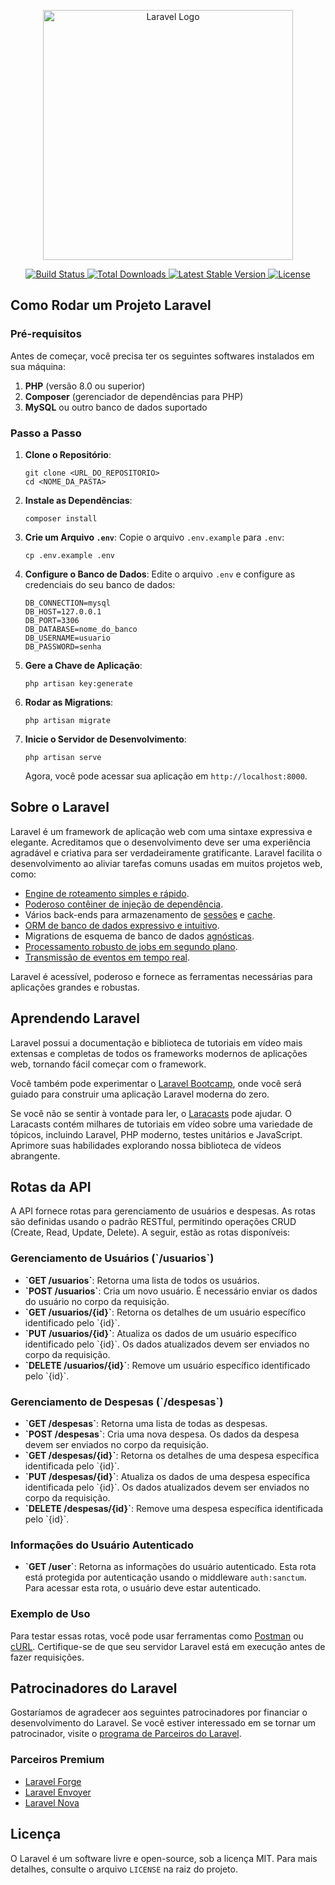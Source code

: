 <!DOCTYPE html>
<html lang="pt-BR">
<head>
    <meta charset="UTF-8">
    <meta name="viewport" content="width=device-width, initial-scale=1.0">
</head>
<body>

<p align="center">
    <a href="https://laravel.com" target="_blank">
        <img src="https://raw.githubusercontent.com/laravel/art/master/logo-lockup/5%20SVG/2%20CMYK/1%20Full%20Color/laravel-logolockup-cmyk-red.svg" width="400" alt="Laravel Logo">
    </a>
</p>

<p align="center">
    <a href="https://github.com/laravel/framework/actions">
        <img src="https://github.com/laravel/framework/workflows/tests/badge.svg" alt="Build Status">
    </a>
    <a href="https://packagist.org/packages/laravel/framework">
        <img src="https://img.shields.io/packagist/dt/laravel/framework" alt="Total Downloads">
    </a>
    <a href="https://packagist.org/packages/laravel/framework">
        <img src="https://img.shields.io/packagist/v/laravel/framework" alt="Latest Stable Version">
    </a>
    <a href="https://packagist.org/packages/laravel/framework">
        <img src="https://img.shields.io/packagist/l/laravel/framework" alt="License">
    </a>
</p>

<h2>Como Rodar um Projeto Laravel</h2>

<h3>Pré-requisitos</h3>
<p>Antes de começar, você precisa ter os seguintes softwares instalados em sua máquina:</p>
<ol>
    <li><strong>PHP</strong> (versão 8.0 ou superior)</li>
    <li><strong>Composer</strong> (gerenciador de dependências para PHP)</li>
    <li><strong>MySQL</strong> ou outro banco de dados suportado</li>
</ol>

<h3>Passo a Passo</h3>
<ol>
    <li><strong>Clone o Repositório</strong>:
        <pre><code>git clone &lt;URL_DO_REPOSITORIO&gt;
cd &lt;NOME_DA_PASTA&gt;</code></pre>
    </li>
    <li><strong>Instale as Dependências</strong>:
        <pre><code>composer install</code></pre>
    </li>
    <li><strong>Crie um Arquivo <code>.env</code></strong>:
        Copie o arquivo <code>.env.example</code> para <code>.env</code>:
        <pre><code>cp .env.example .env</code></pre>
    </li>
    <li><strong>Configure o Banco de Dados</strong>:
        Edite o arquivo <code>.env</code> e configure as credenciais do seu banco de dados:
        <pre><code>DB_CONNECTION=mysql
DB_HOST=127.0.0.1
DB_PORT=3306
DB_DATABASE=nome_do_banco
DB_USERNAME=usuario
DB_PASSWORD=senha</code></pre>
    </li>
    <li><strong>Gere a Chave de Aplicação</strong>:
        <pre><code>php artisan key:generate</code></pre>
    </li>
    <li><strong>Rodar as Migrations</strong>:
        <pre><code>php artisan migrate</code></pre>
    </li>
    <li><strong>Inicie o Servidor de Desenvolvimento</strong>:
        <pre><code>php artisan serve</code></pre>
        Agora, você pode acessar sua aplicação em <code>http://localhost:8000</code>.
    </li>
</ol>

<h2>Sobre o Laravel</h2>
<p>Laravel é um framework de aplicação web com uma sintaxe expressiva e elegante. Acreditamos que o desenvolvimento deve ser uma experiência agradável e criativa para ser verdadeiramente gratificante. Laravel facilita o desenvolvimento ao aliviar tarefas comuns usadas em muitos projetos web, como:</p>
<ul>
    <li><a href="https://laravel.com/docs/routing">Engine de roteamento simples e rápido</a>.</li>
    <li><a href="https://laravel.com/docs/container">Poderoso contêiner de injeção de dependência</a>.</li>
    <li>Vários back-ends para armazenamento de <a href="https://laravel.com/docs/session">sessões</a> e <a href="https://laravel.com/docs/cache">cache</a>.</li>
    <li><a href="https://laravel.com/docs/eloquent">ORM de banco de dados expressivo e intuitivo</a>.</li>
    <li>Migrations de esquema de banco de dados <a href="https://laravel.com/docs/migrations">agnósticas</a>.</li>
    <li><a href="https://laravel.com/docs/queues">Processamento robusto de jobs em segundo plano</a>.</li>
    <li><a href="https://laravel.com/docs/broadcasting">Transmissão de eventos em tempo real</a>.</li>
</ul>
<p>Laravel é acessível, poderoso e fornece as ferramentas necessárias para aplicações grandes e robustas.</p>

<h2>Aprendendo Laravel</h2>
<p>Laravel possui a documentação e biblioteca de tutoriais em vídeo mais extensas e completas de todos os frameworks modernos de aplicações web, tornando fácil começar com o framework.</p>
<p>Você também pode experimentar o <a href="https://bootcamp.laravel.com">Laravel Bootcamp</a>, onde você será guiado para construir uma aplicação Laravel moderna do zero.</p>
<p>Se você não se sentir à vontade para ler, o <a href="https://laracasts.com">Laracasts</a> pode ajudar. O Laracasts contém milhares de tutoriais em vídeo sobre uma variedade de tópicos, incluindo Laravel, PHP moderno, testes unitários e JavaScript. Aprimore suas habilidades explorando nossa biblioteca de vídeos abrangente.</p>

<h2>Rotas da API</h2>

<p>A API fornece rotas para gerenciamento de usuários e despesas. As rotas são definidas usando o padrão RESTful, permitindo operações CRUD (Create, Read, Update, Delete). A seguir, estão as rotas disponíveis:</p>

<h3>Gerenciamento de Usuários (`/usuarios`)</h3>

<ul>
    <li><strong>`GET /usuarios`</strong>: Retorna uma lista de todos os usuários.</li>
    <li><strong>`POST /usuarios`</strong>: Cria um novo usuário. É necessário enviar os dados do usuário no corpo da requisição.</li>
    <li><strong>`GET /usuarios/{id}`</strong>: Retorna os detalhes de um usuário específico identificado pelo `{id}`.</li>
    <li><strong>`PUT /usuarios/{id}`</strong>: Atualiza os dados de um usuário específico identificado pelo `{id}`. Os dados atualizados devem ser enviados no corpo da requisição.</li>
    <li><strong>`DELETE /usuarios/{id}`</strong>: Remove um usuário específico identificado pelo `{id}`.</li>
</ul>

<h3>Gerenciamento de Despesas (`/despesas`)</h3>

<ul>
    <li><strong>`GET /despesas`</strong>: Retorna uma lista de todas as despesas.</li>
    <li><strong>`POST /despesas`</strong>: Cria uma nova despesa. Os dados da despesa devem ser enviados no corpo da requisição.</li>
    <li><strong>`GET /despesas/{id}`</strong>: Retorna os detalhes de uma despesa específica identificada pelo `{id}`.</li>
    <li><strong>`PUT /despesas/{id}`</strong>: Atualiza os dados de uma despesa específica identificada pelo `{id}`. Os dados atualizados devem ser enviados no corpo da requisição.</li>
    <li><strong>`DELETE /despesas/{id}`</strong>: Remove uma despesa específica identificada pelo `{id}`.</li>
</ul>

<h3>Informações do Usuário Autenticado</h3>
<ul>
    <li><strong>`GET /user`</strong>: Retorna as informações do usuário autenticado. Esta rota está protegida por autenticação usando o middleware <code>auth:sanctum</code>. Para acessar esta rota, o usuário deve estar autenticado.</li>
</ul>

<h3>Exemplo de Uso</h3>
<p>Para testar essas rotas, você pode usar ferramentas como <a href="https://www.postman.com/">Postman</a> ou <a href="https://curl.se/">cURL</a>. Certifique-se de que seu servidor Laravel está em execução antes de fazer requisições.</p>

<h2>Patrocinadores do Laravel</h2>
<p>Gostaríamos de agradecer aos seguintes patrocinadores por financiar o desenvolvimento do Laravel. Se você estiver interessado em se tornar um patrocinador, visite o <a href="https://partners.laravel.com">programa de Parceiros do Laravel</a>.</p>

<h3>Parceiros Premium</h3>
<ul>
    <li><a href="https://forge.laravel.com">Laravel Forge</a></li>
    <li><a href="https://envoyer.io">Laravel Envoyer</a></li>
    <li><a href="https://nova.laravel.com">Laravel Nova</a></li>
</ul>

<h2>Licença</h2>
<p>O Laravel é um software livre e open-source, sob a licença MIT. Para mais detalhes, consulte o arquivo <code>LICENSE</code> na raiz do projeto.</p>

</body>
</html>
